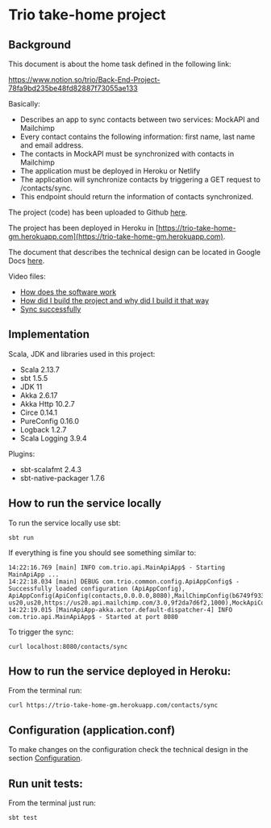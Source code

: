 # Trio take-home project

## Background

This document is about the home task defined in the following link:

https://www.notion.so/trio/Back-End-Project-78fa9bd235be48fd82887f73055ae133

Basically:

- Describes an app to sync contacts between two services: MockAPI and Mailchimp
- Every contact contains the following information: first name, last name and email address.
- The contacts in MockAPI must be synchronized with contacts in Mailchimp
- The application must be deployed in Heroku or Netlify
- The application will synchronize contacts by triggering a GET request to /contacts/sync.
- This endpoint should return the information of contacts synchronized.

The project (code) has been uploaded to Github [here]().

The project has been deployed in Heroku in [https://trio-take-home-gm.herokuapp.com](https://trio-take-home-gm.herokuapp.com).

The document that describes the technical design can be located in Google Docs [here](https://docs.google.com/document/d/124_7YyWPJWbFZ2UGSVMWgdV169lnBB1PdUwTZfq-em0/edit?usp=sharing).

Video files:
- [How does the software work](https://drive.google.com/file/d/1KgvkpDifpBuge144GDf8h5SgMAR2HQA9/view?usp=sharing)
- [How did I build the project and why did I build it that way](https://drive.google.com/file/d/1QK_O3IDdEnMui3motgbnTVuJr1aWnQR6/view?usp=sharing)
- [Sync successfully](https://drive.google.com/file/d/1tizI0paRpvn7i2yZwqZnFTARVj5pUvbI/view?usp=sharing)    

## Implementation

Scala, JDK and libraries used in this project:

- Scala 2.13.7
- sbt 1.5.5
- JDK 11
- Akka 2.6.17
- Akka Http 10.2.7
- Circe 0.14.1
- PureConfig 0.16.0
- Logback 1.2.7
- Scala Logging 3.9.4

Plugins:

- sbt-scalafmt 2.4.3
- sbt-native-packager 1.7.6


## How to run the service locally

To run the service locally use sbt:

```
sbt run
```

If everything is fine you should see something similar to:

```
14:22:16.769 [main] INFO com.trio.api.MainApiApp$ - Starting MainApiApp ...
14:22:18.034 [main] DEBUG com.trio.common.config.ApiAppConfig$ - Successfully loaded configuration (ApiAppConfig), ApiAppConfig(ApiConfig(contacts,0.0.0.0,8080),MailChimpConfig(b6749f9334fb7684fd16c5818632d647-us20,us20,https://us20.api.mailchimp.com/3.0,9f2da7d6f2,1000),MockApiConfig(http://localhost:8081))
14:22:19.015 [MainApiApp-akka.actor.default-dispatcher-4] INFO com.trio.api.MainApiApp$ - Started at port 8080
```

To trigger the sync:

```
curl localhost:8080/contacts/sync
```

## How to run the service deployed in Heroku:

From the terminal run:

```
curl https://trio-take-home-gm.herokuapp.com/contacts/sync
```

## Configuration (application.conf)

To make changes on the configuration check the technical design in the section [Configuration](https://docs.google.com/document/d/124_7YyWPJWbFZ2UGSVMWgdV169lnBB1PdUwTZfq-em0/edit?usp=sharing).

## Run unit tests:

From the terminal just run:

```
sbt test
```